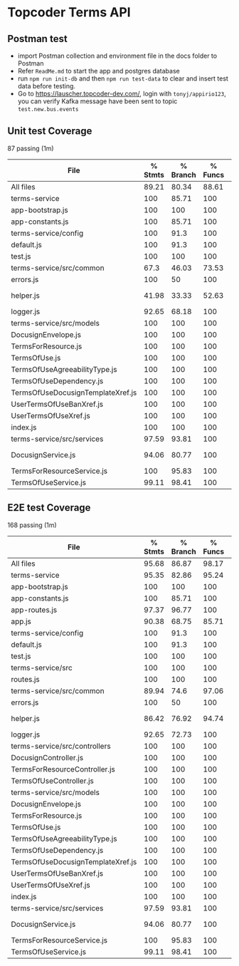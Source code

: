 # Topcoder Terms API

## Postman test
- import Postman collection and environment file in the docs folder to Postman
- Refer `ReadMe.md` to start the app and postgres database
- run `npm run init-db` and then `npm run test-data` to clear and insert test data before testing.
- Go to https://lauscher.topcoder-dev.com/, login with `tonyj/appirio123`, you can verify Kafka message have been sent to topic `test.new.bus.events`

## Unit test Coverage

  87 passing (1m)

File                                |  % Stmts | % Branch |  % Funcs |  % Lines | Uncovered Line #s
------------------------------------|----------|----------|----------|----------|-------------------
All files                           |    89.21 |    80.34 |    88.61 |    89.49 |
 terms-service                      |      100 |    85.71 |      100 |      100 |
  app-bootstrap.js                  |      100 |      100 |      100 |      100 |
  app-constants.js                  |      100 |    85.71 |      100 |      100 |                18
 terms-service/config               |      100 |     91.3 |      100 |      100 |
  default.js                        |      100 |     91.3 |      100 |      100 |        9,10,43,55
  test.js                           |      100 |      100 |      100 |      100 |
 terms-service/src/common           |     67.3 |    46.03 |    73.53 |    68.39 |
  errors.js                         |      100 |       50 |      100 |      100 |                23
  helper.js                         |    41.98 |    33.33 |    52.63 |    42.86 |... 17,218,219,223
  logger.js                         |    92.65 |    68.18 |      100 |    92.65 |   31,57,62,86,120
 terms-service/src/models           |      100 |      100 |      100 |      100 |
  DocusignEnvelope.js               |      100 |      100 |      100 |      100 |
  TermsForResource.js               |      100 |      100 |      100 |      100 |
  TermsOfUse.js                     |      100 |      100 |      100 |      100 |
  TermsOfUseAgreeabilityType.js     |      100 |      100 |      100 |      100 |
  TermsOfUseDependency.js           |      100 |      100 |      100 |      100 |
  TermsOfUseDocusignTemplateXref.js |      100 |      100 |      100 |      100 |
  UserTermsOfUseBanXref.js          |      100 |      100 |      100 |      100 |
  UserTermsOfUseXref.js             |      100 |      100 |      100 |      100 |
  index.js                          |      100 |      100 |      100 |      100 |
 terms-service/src/services         |    97.59 |    93.81 |      100 |    97.56 |
  DocusignService.js                |    94.06 |    80.77 |      100 |    93.94 |... 80,227,255,256
  TermsForResourceService.js        |      100 |    95.83 |      100 |      100 |               198
  TermsOfUseService.js              |    99.11 |    98.41 |      100 |     99.1 |               193

## E2E test Coverage

  168 passing (1m)

File                                |  % Stmts | % Branch |  % Funcs |  % Lines | Uncovered Line #s
------------------------------------|----------|----------|----------|----------|-------------------
All files                           |    95.68 |    86.87 |    98.17 |    95.59 |
 terms-service                      |    95.35 |    82.86 |    95.24 |    95.12 |
  app-bootstrap.js                  |      100 |      100 |      100 |      100 |
  app-constants.js                  |      100 |    85.71 |      100 |      100 |                18
  app-routes.js                     |    97.37 |    96.77 |      100 |    97.37 |                24
  app.js                            |    90.38 |    68.75 |    85.71 |    90.38 |    38,55,77,86,93
 terms-service/config               |      100 |     91.3 |      100 |      100 |
  default.js                        |      100 |     91.3 |      100 |      100 |        9,10,43,55
  test.js                           |      100 |      100 |      100 |      100 |
 terms-service/src                  |      100 |      100 |      100 |      100 |
  routes.js                         |      100 |      100 |      100 |      100 |
 terms-service/src/common           |    89.94 |     74.6 |    97.06 |    89.68 |
  errors.js                         |      100 |       50 |      100 |      100 |                23
  helper.js                         |    86.42 |    76.92 |    94.74 |    85.71 |... 85,204,210,214
  logger.js                         |    92.65 |    72.73 |      100 |    92.65 |   31,57,62,86,120
 terms-service/src/controllers      |      100 |      100 |      100 |      100 |
  DocusignController.js             |      100 |      100 |      100 |      100 |
  TermsForResourceController.js     |      100 |      100 |      100 |      100 |
  TermsOfUseController.js           |      100 |      100 |      100 |      100 |
 terms-service/src/models           |      100 |      100 |      100 |      100 |
  DocusignEnvelope.js               |      100 |      100 |      100 |      100 |
  TermsForResource.js               |      100 |      100 |      100 |      100 |
  TermsOfUse.js                     |      100 |      100 |      100 |      100 |
  TermsOfUseAgreeabilityType.js     |      100 |      100 |      100 |      100 |
  TermsOfUseDependency.js           |      100 |      100 |      100 |      100 |
  TermsOfUseDocusignTemplateXref.js |      100 |      100 |      100 |      100 |
  UserTermsOfUseBanXref.js          |      100 |      100 |      100 |      100 |
  UserTermsOfUseXref.js             |      100 |      100 |      100 |      100 |
  index.js                          |      100 |      100 |      100 |      100 |
 terms-service/src/services         |    97.59 |    93.81 |      100 |    97.56 |
  DocusignService.js                |    94.06 |    80.77 |      100 |    93.94 |... 80,227,255,256
  TermsForResourceService.js        |      100 |    95.83 |      100 |      100 |               198
  TermsOfUseService.js              |    99.11 |    98.41 |      100 |     99.1 |               193
